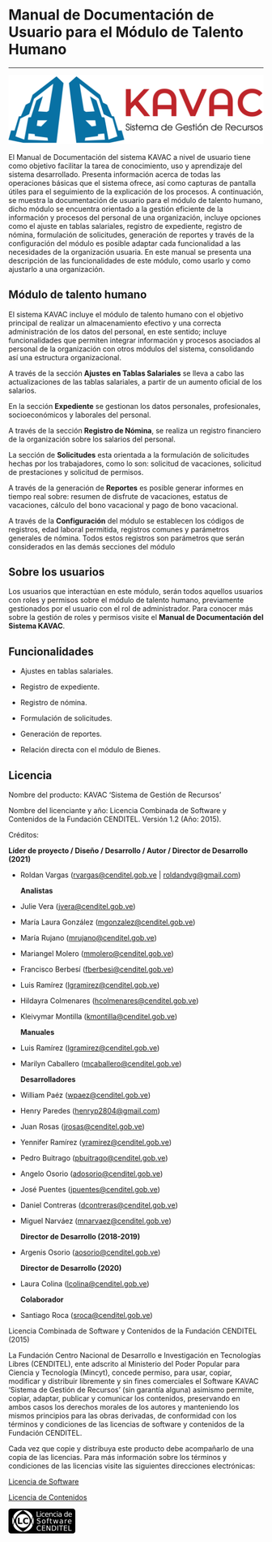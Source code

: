 # Manual de Documentación de Usuario para el Módulo de Talento Humano
*********************************************************************

![Screenshot](img/logokavac.png#imagen)

El Manual de Documentación del sistema KAVAC a nivel de usuario tiene como objetivo facilitar la tarea de conocimiento, uso y aprendizaje del sistema desarrollado. Presenta información acerca de todas las operaciones básicas que el sistema ofrece, así como capturas de pantalla útiles para el seguimiento de la explicación de los procesos. A continuación, se muestra la documentación de usuario para el módulo de talento humano, dicho módulo se encuentra orientado a la gestión eficiente de la información y procesos del personal de una organización, incluye opciones como el ajuste en tablas salariales, registro de expediente, registro de nómina, formulación de solicitudes, generación de reportes y través de la configuración del módulo es posible adaptar cada funcionalidad a las necesidades de la organización usuaria. En este manual se presenta una descripción de las funcionalidades de este módulo, como usarlo y como ajustarlo a una organización. 

## Módulo de talento humano

El sistema KAVAC incluye el módulo de talento humano con el objetivo principal de realizar un almacenamiento efectivo y una correcta administración de los datos del personal, en este sentido; incluye funcionalidades que permiten integrar información y procesos asociados al personal de la organización con otros módulos del sistema, consolidando así una estructura organizacional.  

A través de la sección **Ajustes en Tablas Salariales** se lleva a cabo las actualizaciones de las tablas salariales, a partir de un aumento oficial de los salarios.   

En la sección **Expediente** se gestionan los datos personales, profesionales, socioeconómicos y laborales del personal.

A través de la sección **Registro de Nómina**, se realiza un registro financiero de la organización sobre los salarios del personal.

La sección de **Solicitudes** esta orientada a la formulación de solicitudes hechas por los trabajadores, como lo son: solicitud de vacaciones, solicitud de prestaciones y solicitud de permisos.

A través de la generación de **Reportes** es posible generar informes en tiempo real sobre: resumen de disfrute de vacaciones, estatus de vacaciones, cálculo del bono vacacional y pago de bono vacacional.  

A través de la **Configuración** del módulo se establecen los códigos de registros, edad laboral permitida, registros comunes y parámetros generales de nómina.   Todos estos registros son parámetros que serán considerados en las demás secciones del módulo

## Sobre los usuarios

Los usuarios que interactúan en este módulo, serán todos aquellos usuarios con roles y permisos sobre el módulo de talento humano, previamente gestionados por el usuario con el rol de administrador. Para conocer más sobre la gestión de roles y permisos visite el **Manual de Documentación del Sistema KAVAC**.


## Funcionalidades

-	Ajustes en tablas salariales.

-  Registro de expediente. 

-  Registro de nómina.

-	Formulación de solicitudes.

-  Generación de reportes.   

-  Relación directa con el módulo de Bienes. 



## Licencia

Nombre del producto: KAVAC ‘Sistema de Gestión de Recursos’

   Nombre del licenciante y año: Licencia Combinada de Software y Contenidos de la Fundación CENDITEL. Versión 1.2 (Año: 2015).

   Créditos: 
   
   **Líder de proyecto / Diseño / Desarrollo / Autor / Director de Desarrollo (2021)**

- Roldan Vargas (rvargas@cenditel.gob.ve | roldandvg@gmail.com)

   **Analistas**

- Julie Vera (jvera@cenditel.gob.ve)
- María Laura González (mgonzalez@cenditel.gob.ve)
- María Rujano (mrujano@cenditel.gob.ve)
- Mariangel Molero (mmolero@cenditel.gob.ve)
- Francisco Berbesí (fberbesi@cenditel.gob.ve)
- Luis Ramírez (lgramirez@cenditel.gob.ve)
- Hildayra Colmenares (hcolmenares@cenditel.gob.ve)
- Kleivymar Montilla (kmontilla@cenditel.gob.ve)

   **Manuales**

- Luis Ramírez (lgramirez@cenditel.gob.ve)
- Marilyn Caballero (mcaballero@cenditel.gob.ve)

   **Desarrolladores**

- William Paéz (wpaez@cenditel.gob.ve)
- Henry Paredes (henryp2804@gmail.com)
- Juan Rosas (jrosas@cenditel.gob.ve)
- Yennifer Ramírez (yramirez@cenditel.gob.ve)
- Pedro Buitrago (pbuitrago@cenditel.gob.ve)
- Angelo Osorio (adosorio@cenditel.gob.ve)
- José Puentes (jpuentes@cenditel.gob.ve)
- Daniel Contreras (dcontreras@cenditel.gob.ve)
- Miguel Narváez (mnarvaez@cenditel.gob.ve)

   **Director de Desarrollo (2018-2019)**

- Argenis Osorio (aosorio@cenditel.gob.ve)
   
   **Director de Desarrollo (2020)**
   
- Laura Colina (lcolina@cenditel.gob.ve)

   **Colaborador**

- Santiago Roca (sroca@cenditel.gob.ve)


Licencia Combinada de Software y Contenidos de la Fundación CENDITEL (2015)  


La Fundación Centro Nacional de Desarrollo e Investigación en Tecnologías Libres (CENDITEL), ente adscrito al Ministerio del Poder Popular para  Ciencia y Tecnología (Mincyt), concede permiso, para usar, copiar, modificar y distribuir libremente y sin fines comerciales el Software KAVAC ‘Sistema de Gestión de Recursos’ (sin garantía alguna) asimismo permite, copiar, adaptar, publicar y comunicar los contenidos, preservando en ambos casos los derechos morales de los autores y manteniendo los mismos principios para las obras derivadas, de conformidad con los términos y condiciones de las licencias de software y contenidos de la Fundación CENDITEL.


Cada vez que copie y distribuya este producto debe acompañarlo de una copia de las licencias. Para más información sobre los términos y condiciones de las licencias visite las siguientes direcciones electrónicas:  


[Licencia de Software](https://conocimientolibre.cenditel.gob.ve/legislacion)

[Licencia de Contenidos](https://conocimientolibre.cenditel.gob.ve/legislacion)

![Screenshot](img/licencia.png)






